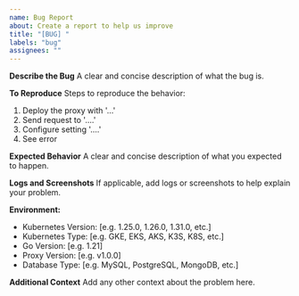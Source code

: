 ```yaml
---
name: Bug Report
about: Create a report to help us improve
title: "[BUG] "
labels: "bug"
assignees: ""
---
```


**Describe the Bug**
A clear and concise description of what the bug is.

**To Reproduce**
Steps to reproduce the behavior:

1. Deploy the proxy with '...'
2. Send request to '....'
3. Configure setting '....'
4. See error

**Expected Behavior**
A clear and concise description of what you expected to happen.

**Logs and Screenshots**
If applicable, add logs or screenshots to help explain your problem.

**Environment:**

- Kubernetes Version: [e.g. 1.25.0, 1.26.0, 1.31.0, etc.]
- Kubernetes Type: [e.g. GKE, EKS, AKS, K3S, K8S, etc.]
- Go Version: [e.g. 1.21]
- Proxy Version: [e.g. v1.0.0]
- Database Type: [e.g. MySQL, PostgreSQL, MongoDB, etc.]

**Additional Context**
Add any other context about the problem here.
